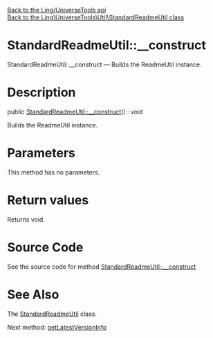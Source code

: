[Back to the Ling/UniverseTools api](https://github.com/lingtalfi/UniverseTools/blob/master/doc/api/Ling/UniverseTools.md)<br>
[Back to the Ling\UniverseTools\Util\StandardReadmeUtil class](https://github.com/lingtalfi/UniverseTools/blob/master/doc/api/Ling/UniverseTools/Util/StandardReadmeUtil.md)


StandardReadmeUtil::__construct
================



StandardReadmeUtil::__construct — Builds the ReadmeUtil instance.




Description
================


public [StandardReadmeUtil::__construct](https://github.com/lingtalfi/UniverseTools/blob/master/doc/api/Ling/UniverseTools/Util/StandardReadmeUtil/__construct.md)() : void




Builds the ReadmeUtil instance.




Parameters
================

This method has no parameters.


Return values
================

Returns void.








Source Code
===========
See the source code for method [StandardReadmeUtil::__construct](https://github.com/lingtalfi/UniverseTools/blob/master/Util/StandardReadmeUtil.php#L35-L39)


See Also
================

The [StandardReadmeUtil](https://github.com/lingtalfi/UniverseTools/blob/master/doc/api/Ling/UniverseTools/Util/StandardReadmeUtil.md) class.

Next method: [getLatestVersionInfo](https://github.com/lingtalfi/UniverseTools/blob/master/doc/api/Ling/UniverseTools/Util/StandardReadmeUtil/getLatestVersionInfo.md)<br>

